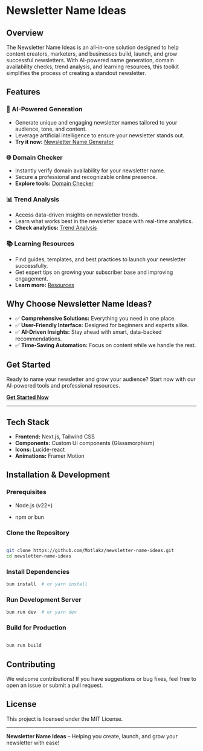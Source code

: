 # Newsletter Name Ideas

## Overview

The Newsletter Name Ideas is an all-in-one solution designed to help content creators, marketers, and businesses build, launch, and grow successful newsletters. With AI-powered name generation, domain availability checks, trend analysis, and learning resources, this toolkit simplifies the process of creating a standout newsletter.

## Features

### 🌟 AI-Powered Generation

- Generate unique and engaging newsletter names tailored to your audience, tone, and content.
- Leverage artificial intelligence to ensure your newsletter stands out.
- **Try it now:** [Newsletter Name Generator](https://yourdomain.com/newsletter-name-generator)

### 🌐 Domain Checker

- Instantly verify domain availability for your newsletter name.
- Secure a professional and recognizable online presence.
- **Explore tools:** [Domain Checker](https://yourdomain.com/tools)

### 📊 Trend Analysis

- Access data-driven insights on newsletter trends.
- Learn what works best in the newsletter space with real-time analytics.
- **Check analytics:** [Trend Analysis](https://yourdomain.com/analytics)

### 📚 Learning Resources

- Find guides, templates, and best practices to launch your newsletter successfully.
- Get expert tips on growing your subscriber base and improving engagement.
- **Learn more:** [Resources](https://yourdomain.com/resources)

## Why Choose Newsletter Name Ideas?

- ✅ **Comprehensive Solutions:** Everything you need in one place.
- ✅ **User-Friendly Interface:** Designed for beginners and experts alike.
- ✅ **AI-Driven Insights:** Stay ahead with smart, data-backed recommendations.
- ✅ **Time-Saving Automation:** Focus on content while we handle the rest.

## Get Started

Ready to name your newsletter and grow your audience? Start now with our AI-powered tools and professional resources.

[**Get Started Now**](https://newsletternameideas.com/newsletter-name-generator)

---

## Tech Stack

- **Frontend:** Next.js, Tailwind CSS
- **Components:** Custom UI components (Glassmorphism)
- **Icons:** Lucide-react
- **Animations:** Framer Motion

## Installation & Development

### Prerequisites

- Node.js (v22+)

- npm or bun

### Clone the Repository

```sh

git clone https://github.com/Motlakz/newsletter-name-ideas.git
cd newsletter-name-ideas
```

### Install Dependencies

```sh
bun install  # or yarn install
```

### Run Development Server

```sh
bun run dev  # or yarn dev
```

### Build for Production

```sh

bun run build
```

## Contributing

We welcome contributions! If you have suggestions or bug fixes, feel free to open an issue or submit a pull request.

## License

This project is licensed under the MIT License.

---
**Newsletter Name Ideas** – Helping you create, launch, and grow your newsletter with ease!
